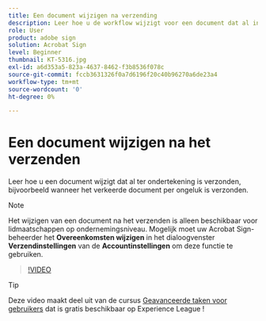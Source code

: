 ```yaml
---
title: Een document wijzigen na verzending
description: Leer hoe u de workflow wijzigt voor een document dat al in uitvoering is
role: User
product: adobe sign
solution: Acrobat Sign
level: Beginner
thumbnail: KT-5316.jpg
exl-id: a6d353a5-823a-4637-8462-f3b8536f078c
source-git-commit: fccb3631326f0a7d6196f20c40b96270a6de23a4
workflow-type: tm+mt
source-wordcount: '0'
ht-degree: 0%

---
```


# Een document wijzigen na het verzenden

Leer hoe u een document wijzigt dat al ter ondertekening is verzonden, bijvoorbeeld wanneer het verkeerde document per ongeluk is verzonden.

>[!NOTE]
>
>Het wijzigen van een document na het verzenden is alleen beschikbaar voor lidmaatschappen op ondernemingsniveau. Mogelijk moet uw Acrobat Sign-beheerder het **Overeenkomsten wijzigen** in het dialoogvenster **Verzendinstellingen** van de **Accountinstellingen** om deze functie te gebruiken.

>[!VIDEO](https://video.tv.adobe.com/v/342299?hidetitle=true)

>[!TIP]
>
>Deze video maakt deel uit van de cursus [Geavanceerde taken voor gebruikers](https://experienceleague.adobe.com/?recommended=Sign-U-1-2020.3) dat is gratis beschikbaar op Experience League !
